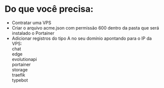 # Do que você precisa:

- Contratar uma VPS
- Criar o arquivo acme.json com permissão 600 dentro da pasta que será instalado o Portainer
- Adicionar registros do tipo A no seu domínio apontando para o IP da VPS:  
chat  
edge  
evolutionapi  
portainer  
storage  
traefik  
typebot  